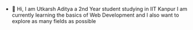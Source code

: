 - 👋 Hi, I am Utkarsh Aditya a 2nd Year student studying in IIT Kanpur
I am currently learning the basics of Web Development and I also want to explore as many fields as possible
